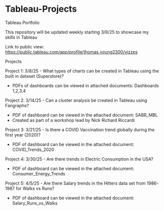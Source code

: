 # Tableau-Projects
Tableau Portfolio

This repository will be updated weekly starting 3/8/25 to showcase my skills in Tableau 

Link to public view: https://public.tableau.com/app/profile/thomas.young2300/vizzes  

Projects 

Project 1: 3/8/25 - What types of charts can be created in Tableau using the built in dataset (Superstore)? 
- PDFs of dashboards can be viewed in attached documents: Dashboards 1,2,3,4

Project 2: 3/14/25 - Can a cluster analysis be created in Tableau using Fangraphs?
- PDF of dashboard can be viewed in the attached document: SABR_MBL
- Created as part of a workshop lead by Nick Richard Riccardi

Project 3: 3/21/25 - Is there a COVID Vaccination trend globally during the first year (2020)?
- PDF of dashboard can be viewed in the attached document: COVID_Trends_2020

Project 4: 3/30/25 - Are there trends in Electric Consumption in the USA?
- PDF of dashboard can be viewed in the attached document: Consumer_Energy_Trends

Project 5: 4/5/25 - Are there Salary trends in the Hitters data set from 1986-1987 for Walks vs Runs? 
- PDF of dashboard can be viewed in the attached document: Salary_Runs_vs_Walks
